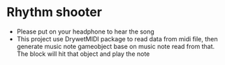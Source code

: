 # Rhythm shooter


 - Please put on your headphone to hear the song
 -  This project use DrywetMIDI package to read data from midi file, then generate music note gameobject base on music note read from that. The block will hit that object and play the note 
